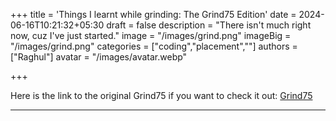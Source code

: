 +++
title = 'Things I learnt while grinding: The Grind75 Edition'
date = 2024-06-16T10:21:32+05:30
draft = false
description = "There isn't much right now, cuz I've just started."
image = "/images/grind.png"
imageBig = "/images/grind.png"
categories = ["coding","placement",""]
authors = ["Raghul"]
avatar = "/images/avatar.webp"

+++

Here is the link to the original Grind75 if you want to check it out: [Grind75](https://www.techinterviewhandbook.org/grind75?weeks=26&hours=40)

------

